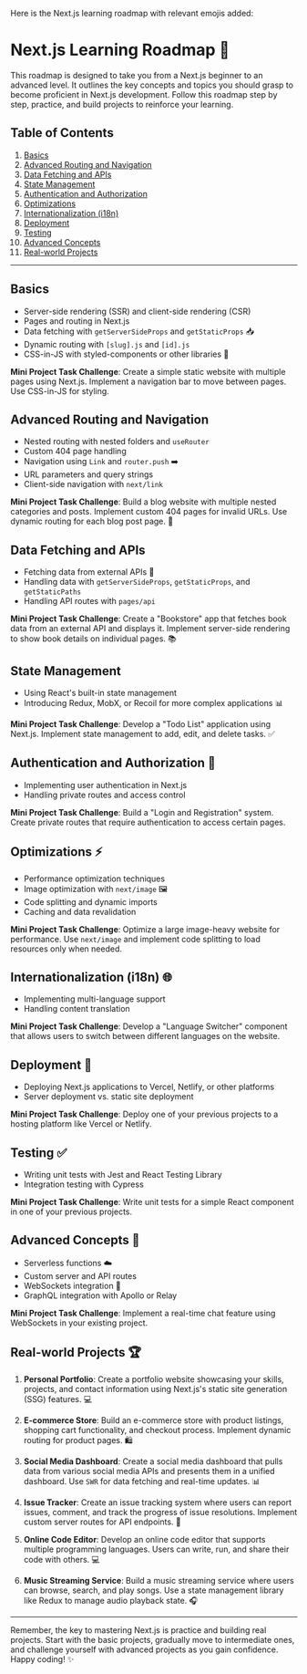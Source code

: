 Here is the Next.js learning roadmap with relevant emojis added:

# Next.js Learning Roadmap 🚀

This roadmap is designed to take you from a Next.js beginner to an advanced level. It outlines the key concepts and topics you should grasp to become proficient in Next.js development. Follow this roadmap step by step, practice, and build projects to reinforce your learning.

## Table of Contents
1. [Basics](#basics)
2. [Advanced Routing and Navigation](#advanced-routing-and-navigation)
3. [Data Fetching and APIs](#data-fetching-and-apis) 
4. [State Management](#state-management)
5. [Authentication and Authorization](#authentication-and-authorization)
6. [Optimizations](#optimizations)
7. [Internationalization (i18n)](#internationalization-i18n)
8. [Deployment](#deployment) 
9. [Testing](#testing)
10. [Advanced Concepts](#advanced-concepts)
11. [Real-world Projects](#real-world-projects)

---

## Basics

- Server-side rendering (SSR) and client-side rendering (CSR)
- Pages and routing in Next.js 
- Data fetching with `getServerSideProps` and `getStaticProps` 📥
- Dynamic routing with `[slug].js` and `[id].js` 
- CSS-in-JS with styled-components or other libraries 💅

**Mini Project Task Challenge**: Create a simple static website with multiple pages using Next.js. Implement a navigation bar to move between pages. Use CSS-in-JS for styling.

## Advanced Routing and Navigation 

- Nested routing with nested folders and `useRouter`
- Custom 404 page handling  
- Navigation using `Link` and `router.push` ➡️
- URL parameters and query strings 
- Client-side navigation with `next/link`

**Mini Project Task Challenge**: Build a blog website with multiple nested categories and posts. Implement custom 404 pages for invalid URLs. Use dynamic routing for each blog post page. 📝

## Data Fetching and APIs

- Fetching data from external APIs 🤖
- Handling data with `getServerSideProps`, `getStaticProps`, and `getStaticPaths`
- Handling API routes with `pages/api` 

**Mini Project Task Challenge**: Create a "Bookstore" app that fetches book data from an external API and displays it. Implement server-side rendering to show book details on individual pages. 📚

## State Management

- Using React's built-in state management 
- Introducing Redux, MobX, or Recoil for more complex applications 📊

**Mini Project Task Challenge**: Develop a "Todo List" application using Next.js. Implement state management to add, edit, and delete tasks. ✅

## Authentication and Authorization 🔐

- Implementing user authentication in Next.js
- Handling private routes and access control

**Mini Project Task Challenge**: Build a "Login and Registration" system. Create private routes that require authentication to access certain pages.

## Optimizations ⚡️

- Performance optimization techniques  
- Image optimization with `next/image` 🖼
- Code splitting and dynamic imports
- Caching and data revalidation

**Mini Project Task Challenge**: Optimize a large image-heavy website for performance. Use `next/image` and implement code splitting to load resources only when needed.

## Internationalization (i18n) 🌐

- Implementing multi-language support
- Handling content translation

**Mini Project Task Challenge**: Develop a "Language Switcher" component that allows users to switch between different languages on the website.

## Deployment 🚀

- Deploying Next.js applications to Vercel, Netlify, or other platforms
- Server deployment vs. static site deployment

**Mini Project Task Challenge**: Deploy one of your previous projects to a hosting platform like Vercel or Netlify.

## Testing ✅

- Writing unit tests with Jest and React Testing Library
- Integration testing with Cypress

**Mini Project Task Challenge**: Write unit tests for a simple React component in one of your previous projects.

## Advanced Concepts 🤯

- Serverless functions ☁️
- Custom server and API routes
- WebSockets integration 💬
- GraphQL integration with Apollo or Relay

**Mini Project Task Challenge**: Implement a real-time chat feature using WebSockets in your existing project.

## Real-world Projects 🏆

1. **Personal Portfolio**: Create a portfolio website showcasing your skills, projects, and contact information using Next.js's static site generation (SSG) features. 💻

2. **E-commerce Store**: Build an e-commerce store with product listings, shopping cart functionality, and checkout process. Implement dynamic routing for product pages. 🛍️

3. **Social Media Dashboard**: Create a social media dashboard that pulls data from various social media APIs and presents them in a unified dashboard. Use `SWR` for data fetching and real-time updates. 📊

4. **Issue Tracker**: Create an issue tracking system where users can report issues, comment, and track the progress of issue resolutions. Implement custom server routes for API endpoints. 🐛

5. **Online Code Editor**: Develop an online code editor that supports multiple programming languages. Users can write, run, and share their code with others. 💻

6. **Music Streaming Service**: Build a music streaming service where users can browse, search, and play songs. Use a state management library like Redux to manage audio playback state. 🎧

---

Remember, the key to mastering Next.js is practice and building real projects. Start with the basic projects, gradually move to intermediate ones, and challenge yourself with advanced projects as you gain confidence. Happy coding! ✨
